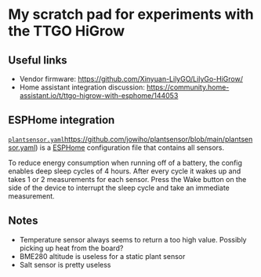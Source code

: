 # My scratch pad for experiments with the TTGO HiGrow

## Useful links
* Vendor firmware: https://github.com/Xinyuan-LilyGO/LilyGo-HiGrow/
* Home assistant integration discussion: https://community.home-assistant.io/t/ttgo-higrow-with-esphome/144053

## ESPHome integration

[`plantsensor.yaml`]()https://github.com/jowiho/plantsensor/blob/main/plantsensor.yaml)
is a [ESPHome](https://esphome.io/) configuration file that contains all sensors.

To reduce energy consumption when running off of a battery, the config enables deep sleep cycles of 4 hours.
After every cycle it wakes up and takes 1 or 2 measurements for each sensor.
Press the Wake button on the side of the device to interrupt the sleep cycle and take an immediate measurement.

## Notes
* Temperature sensor always seems to return a too high value. Possibly picking up heat from the board?
* BME280 altitude is useless for a static plant sensor
* Salt sensor is pretty useless
